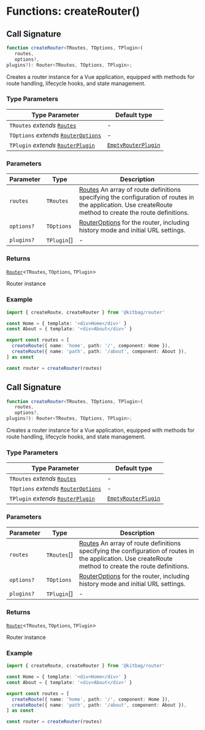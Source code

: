 # Functions: createRouter()

## Call Signature

```ts
function createRouter<TRoutes, TOptions, TPlugin>(
   routes, 
   options?, 
plugins?): Router<TRoutes, TOptions, TPlugin>;
```

Creates a router instance for a Vue application, equipped with methods for route handling, lifecycle hooks, and state management.

### Type Parameters

| Type Parameter | Default type |
| ------ | ------ |
| `TRoutes` *extends* [`Routes`](../types/Routes.md) | - |
| `TOptions` *extends* [`RouterOptions`](../types/RouterOptions.md) | - |
| `TPlugin` *extends* [`RouterPlugin`](../types/RouterPlugin.md) | [`EmptyRouterPlugin`](../types/EmptyRouterPlugin.md) |

### Parameters

| Parameter | Type | Description |
| ------ | ------ | ------ |
| `routes` | `TRoutes` | [Routes](../types/Routes.md) An array of route definitions specifying the configuration of routes in the application. Use createRoute method to create the route definitions. |
| `options?` | `TOptions` | [RouterOptions](../types/RouterOptions.md) for the router, including history mode and initial URL settings. |
| `plugins?` | `TPlugin`[] | - |

### Returns

[`Router`](../types/Router.md)\<`TRoutes`, `TOptions`, `TPlugin`\>

Router instance

### Example

```ts
import { createRoute, createRouter } from '@kitbag/router'

const Home = { template: '<div>Home</div>' }
const About = { template: '<div>About</div>' }

export const routes = [
  createRoute({ name: 'home', path: '/', component: Home }),
  createRoute({ name: 'path', path: '/about', component: About }),
] as const

const router = createRouter(routes)
```

## Call Signature

```ts
function createRouter<TRoutes, TOptions, TPlugin>(
   routes, 
   options?, 
plugins?): Router<TRoutes, TOptions, TPlugin>;
```

Creates a router instance for a Vue application, equipped with methods for route handling, lifecycle hooks, and state management.

### Type Parameters

| Type Parameter | Default type |
| ------ | ------ |
| `TRoutes` *extends* [`Routes`](../types/Routes.md) | - |
| `TOptions` *extends* [`RouterOptions`](../types/RouterOptions.md) | - |
| `TPlugin` *extends* [`RouterPlugin`](../types/RouterPlugin.md) | [`EmptyRouterPlugin`](../types/EmptyRouterPlugin.md) |

### Parameters

| Parameter | Type | Description |
| ------ | ------ | ------ |
| `routes` | `TRoutes`[] | [Routes](../types/Routes.md) An array of route definitions specifying the configuration of routes in the application. Use createRoute method to create the route definitions. |
| `options?` | `TOptions` | [RouterOptions](../types/RouterOptions.md) for the router, including history mode and initial URL settings. |
| `plugins?` | `TPlugin`[] | - |

### Returns

[`Router`](../types/Router.md)\<`TRoutes`, `TOptions`, `TPlugin`\>

Router instance

### Example

```ts
import { createRoute, createRouter } from '@kitbag/router'

const Home = { template: '<div>Home</div>' }
const About = { template: '<div>About</div>' }

export const routes = [
  createRoute({ name: 'home', path: '/', component: Home }),
  createRoute({ name: 'path', path: '/about', component: About }),
] as const

const router = createRouter(routes)
```

